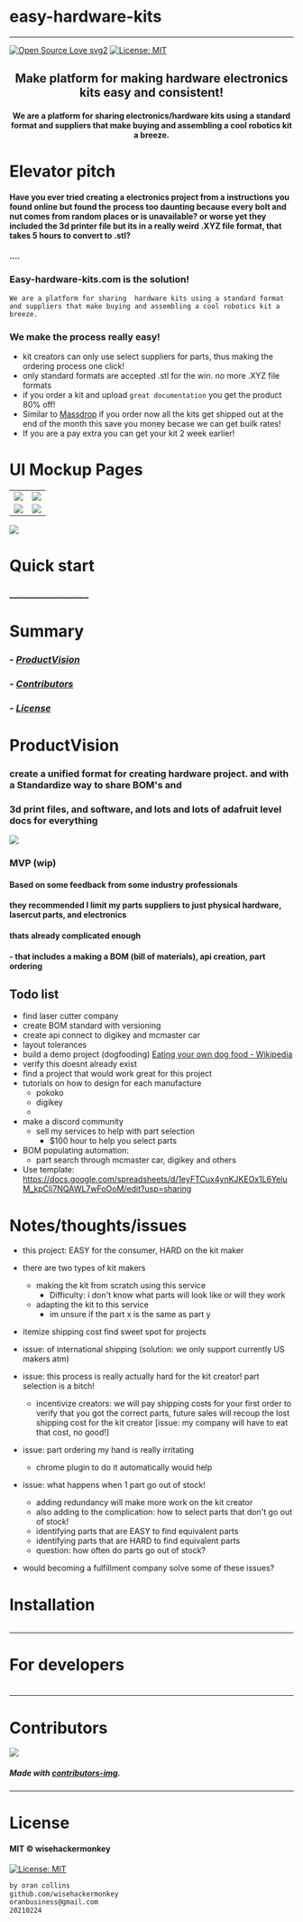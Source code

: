 # easy-hardware-kits
----
[![Open Source Love svg2](https://badges.frapsoft.com/os/v2/open-source.svg?v=103)](https://github.com/ellerbrock/open-source-badges/)
[![License: MIT](https://img.shields.io/badge/License-MIT-yellow.svg)](https://opensource.org/licenses/MIT)
<!-- <img src="assets/NNNNNNNNNNNNN" width="400"> -->
<h2 align="center">Make platform for making hardware electronics kits easy and consistent!</h2>

<h4 align="center">We are a platform for sharing  electronics/hardware kits using a standard format and suppliers that make buying and assembling a cool robotics kit a breeze.
</h4>

# Elevator pitch
#### Have you ever tried creating a electronics project from a instructions you found online but found the process too daunting because every bolt and nut comes from random places or is unavailable? or worse yet they included the 3d printer file but its in a really weird .XYZ file format, that takes 5 hours to convert to .stl? 

#### ....

### Easy-hardware-kits.com is the solution!
`We are a platform for sharing  hardware kits using a standard format and suppliers that make buying and assembling a cool robotics kit a breeze.`

### We make the process really easy!
- kit creators can only use select suppliers for parts, thus making the ordering process one click!
- only standard formats are accepted  .stl for the win. no more .XYZ  file formats
- if you order a kit and upload `great documentation` you get the product 80% off!
- Similar to [Massdrop](https://drop.com/) if you order now all the kits get shipped out at the end of the month this save you money becase we can get builk rates!  
- If you are a pay extra you can get your kit 2 week earlier!


# UI Mockup Pages
|   |   |
|----- |-----|
| ![](assets/create-kit-mockup_v1@2x.png) | ![](assets/home-page-mockup_v1@2x.png)|
| ![](assets/kit-page-mockup_v1@2x.png) | ![](assets/list-projects-mockup_v1@2x.png) 

![](assets\WireFrame_v1.png)

# Quick start
### __________________
<!-- 
##### __________________________
```bash
``` 
-->

# Summary
<!-- ### -  *[Quick start](#Quick-start)*
### -  *[Installation](#Installation)*
### -  *[For developers](#For-developers)* -->
### -  *[ProductVision](#ProductVision)*

### -  *[Contributors](#Contributors)*
### -  *[License](#License)*


# ProductVision
### create a unified format for creating hardware project. and with a Standardize way to share BOM's and 
### 3d print files, and software, and lots and lots of adafruit level docs for everything

![](./assets/Artboard2_3.png)
### MVP (wip)
#### Based on some feedback from some industry professionals
#### they recommended I limit my parts suppliers to just physical hardware, lasercut parts, and electronics
#### thats already complicated enough
#### - that includes a making a BOM (bill of materials), api creation, part ordering

## Todo list
- find laser cutter company
- create BOM standard with versioning
- create api connect to digikey and mcmaster car
- layout tolerances
- build a demo project (dogfooding) [Eating your own dog food - Wikipedia](https://en.wikipedia.org/wiki/Eating_your_own_dog_food)
- verify this doesnt already exist
- find a project that would work great for this project
- tutorials on how to design for each manufacture
    - pokoko
    - digikey
    - 
- make a discord community
    - sell my services to help with part selection
        - $100 hour to help you select parts
- BOM populating automation:
    - part search through mcmaster car, digikey and others
- Use template: https://docs.google.com/spreadsheets/d/1eyFTCux4ynKJKEOx1L6YeluM_kpClj7NQAWL7wFoOoM/edit?usp=sharing
# Notes/thoughts/issues
- this project: EASY for the consumer, HARD on the kit maker

- there are two types of kit makers
    - making the kit from scratch using this service
        - Difficulty: i don't know what parts will look like or will they work
    - adapting the kit to this service
        - im unsure if the part x is the same as part y    
- itemize shipping cost find sweet spot for projects
- issue: of international shipping (solution: we only support currently US makers atm)
- issue: this process is really actually hard for the kit creator! part selection is a bitch!
    - incentivize creators: we will pay shipping costs for your first order to verify that you got the correct parts, future sales will recoup the lost shipping cost for the kit creator [issue: my company will have to eat that cost, no good!]
- issue: part ordering my hand is really irritating
    - chrome plugin to do it automatically would help 
- issue: what happens when 1 part go out of stock!
    - adding redundancy will make more work on the kit creator 
    - also adding to the complication: how to select parts that don't go out of stock!
    - identifying parts that are EASY to find equivalent parts 
    - identifying parts that are HARD to find equivalent parts
    - question: how often do parts go out of stock?
- would becoming a fulfillment company solve some of these issues?
# Installation
```bash
```

<!-- ----------------- -->
<!-- # Screenshots -->
<!-- - <img src="assets/_____________" width="400">  -->
<!-- -  -->



<!-- SETUP -->
-----------------
# For developers
### 
```bash
```

-----------------
# Contributors

[![](https://contrib.rocks/image?repo=wisehackermonkey/easy-hardware-kits)](https://github.com/wisehackermonkey/easy-hardware-kits/graphs/contributors)

##### Made with [contributors-img](https://contrib.rocks).

-----------------
# License
#### MIT © wisehackermonkey
[![License: MIT](https://img.shields.io/badge/License-MIT-yellow.svg)](https://opensource.org/licenses/MIT)
```bash
by oran collins
github.com/wisehackermonkey
oranbusiness@gmail.com
20210224
```

















<!-- ---------------------------------- -->
<!-- FULL -->
<!-- ---------------------------------- -->

<!-- # easy-hardware-kits -->
<!-- ---- -->
<!-- 
[![Open Source Love svg2](https://badges.frapsoft.com/os/v2/open-source.svg?v=103)](https://github.com/ellerbrock/open-source-badges/)
[![License: MIT](https://img.shields.io/badge/License-MIT-yellow.svg)](https://opensource.org/licenses/MIT)
<img src="assets/NNNNNNNNNNNNN" width="400">
<h2 align="center">____________________</h2>
<h4 align="center">________________________</h4>
 -->

<!-- 

# Quick start
### __________________
##### __________________________
```bash
```

 -->


<!-- 

# Summary
### -  *[Quick start](#Quick-start)*
### -  *[Live Demo](#Live-demo)*
### -  *[Installation](#Installation)*
### -  *[Screenshots](#Screenshots)*
### -  *[License](#License)*
### -  *[Features](#Features)*
### -  *[For developers](#For-developers)*
### -  *[Todo](#TODO)*
### -  *[Related](#Related)*
### -  *[Contributors](#Contributors)*
 -->



<!-- ----------------- -->
<!-- <img src="assets/KKKKKKKKKKK" width="400"> -->
<!-- # [Live Demo](https://www._____________.com) -->





<!-- 
# Installation
### 
```bash
``` 
-->




<!-- 

-----------------
# Screenshots
- <img src="assets/_____________" width="400"> 
- 
-->



<!-- 

# Features
- [x] ______
- [ ] ______

-->


<!-- 
-----------------
# For developers
### 
```bash
```
 -->





<!-- -----------------
# TODO
- [x] ___________
- [ ] ___________ 
-->

<!-- 
-----------------
# Built with
- #### ________________
-->





<!-- -----------------
# Related 
### [_________](https://www.____________.com)
 -->





<!-- 
-----------------
# Contributors

[![](https://contrib.rocks/image?repo=wisehackermonkey/easy-hardware-kits)](https://github.com/wisehackermonkey/easy-hardware-kits/graphs/contributors)

##### Made with [contributors-img](https://contrib.rocks).

-----------------
# License
#### MIT © wisehackermonkey
[![MIT](https://img.shields.io/github/license/wisehackermonkey/easy-hardware-kits.svg)](https://github.com/wisehackermonkey/easy-hardware-kits/blob/master/LICENSE)
-->

<!-- 
```bash
by oran collins
github.com/wisehackermonkey
oranbusiness@gmail.com
______________________
``` 
-->

<!-- ---------------------------------- -->
<!-- EXTRAS -->
<!-- ----------------------------------- -->
<br><br><br><br><br><br><br><br><br><br><br><br><br><br><br><br><br><br><br><br>
<!-- 
[![Javascript](https://img.shields.io/badge/Javascript-Enabled-lightgreen.svg)](https://shields.io/) 
[![forthebadge made-with-python](https://forthebadge.com/images/badges/made-with-python.svg)](https://www.python.org/)
![Python](https://img.shields.io/badge/Python-Enabled-<COLOR>.svg)
![P5.js](https://img.shields.io/badge/P5.js-Enabled-pink.svg)
[![Generic badge](https://img.shields.io/badge/<SUBJECT>-<STATUS>-<COLOR>.svg)](https://shields.io/)
[![GitHub release](https://img.shields.io/github/release/wisehackermonkey/easy-hardware-kits.svg)](https://GitHub.com/wisehackermonkey/easy-hardware-kits/releases/)
[![GitHub tag](https://img.shields.io/github/tag/wisehackermonkey/easy-hardware-kits.svg)](https://GitHub.com/wisehackermonkey/easy-hardware-kits/tags/)
[![GitHub pull-requests](https://img.shields.io/github/issues-pr/wisehackermonkey/easy-hardware-kits.svg)](https://GitHub.com/wisehackermonkey/easy-hardware-kits/pull/)
[![Website perso.crans.org](https://img.shields.io/website-up-down-green-red/http/www.orancollins.com.svg)](http://www.orancollins.com/) 
    -->

<!-- 
# https://yuml.me/diagram/plain/activity/draw
### (start)->[AAAAAAAA]<aaaaa->(BBBBBB)->(end) 

# Diagram
## 
```bash
```
 -->

<!-- 

# List
- 
- 
- 



# Toggle List (NO FORMATTING)
<details><summary>AAAAAAAA</summary>
<details><summary>Hidden A</summary>
</details>
</details>

<details><summary>BBBBBBBBB</summary>
<details><summary>Hidden B</summary>
</details>
</details>

<details><summary>CCCCCCCCC</summary>
</details>



# Toggle list with formatting
<details><summary>Level 1</summary></details>

<details><summary>&emsp;BBBBBBBBB</summary></details>
<details><summary>&emsp;&emsp;CCCCCCCCC</summary></details>
<details><summary>&emsp;&emsp;&emsp;DDDDDDDDD</summary></details>


# Toggle list Nested
<details><summary>Level 1</summary>

<details><summary>&emsp;BBBBBBBBB</summary>
<details><summary>&emsp;&emsp;CCCCCCCCC</summary>
<details><summary>&emsp;&emsp;&emsp;DDDDDDDDD</summary>

</details></details></details></details></details></details></details></details></details></details></details></details></details></details></details></details></details></details>

# Keyboard Commnand
### <kbd>Command/ctrl + R</kbd> 

# Installation
### 
```bash
cd ~
git clone https://github.com/wisehackermonkey/easy-hardware-kits.git
cd easy-hardware-kits
pip install -r requirements.txt
npm install
```

# Docker
### Build
```bash
cd ~
git clone https://github.com/wisehackermonkey/easy-hardware-kits.git
cd easy-hardware-kits
docker build -t wisehackermonkey/easy-hardware-kits:latest .  
```
### Run
```bash
docker run -it --rm --name wisehackermonkey/easy-hardware-kits:latest  
```
### Docker-compose
```bash
docker-compose build
docker-compose up 
```



# Publish Docker Image
```bash
docker build -t wisehackermonkey/easy-hardware-kits:latest .
docker login
docker push wisehackermonkey/easy-hardware-kits:latest
```

 -->
